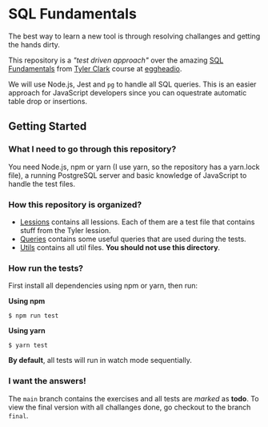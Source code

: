 # SQL Fundamentals

The best way to learn a new tool is through resolving challanges and getting the hands dirty.

This repository is a *"test driven approach"* over the amazing [SQL Fundamentals](https://egghead.io/courses/sql-fundamentals) from [Tyler Clark](https://twitter.com/iamtylerwclark) course at [eggheadio](https://twitter.com/eggheadio).

We will use Node.js, Jest and `pg` to handle all SQL queries. This is an easier approach for JavaScript developers since you can oquestrate automatic table drop or insertions.

## Getting Started

### What I need to go through this repository?

You need Node.js, npm or yarn (I use yarn, so the repository has a yarn.lock file), a running PostgreSQL server and basic knowledge of JavaScript to handle the test files.

### How this repository is organized?

- [Lessions](./lessions) contains all lessions. Each of them are a test file that contains stuff from the Tyler lession.
- [Queries](./queries) contains some useful queries that are used during the tests.
- [Utils](./utils) contains all util files. **You should not use this directory**.

### How run the tests?

First install all dependencies using npm or yarn, then run:

**Using npm**

```
$ npm run test
```

**Using yarn**

```
$ yarn test
```

**By default**, all tests will run in watch mode sequentially.

### I want the answers!

The `main` branch contains the exercises and all tests are *marked* as **todo**. To view the final version with all challanges done, go checkout to the branch `final`.